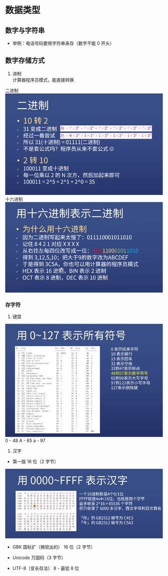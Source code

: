 # 数据类型

## 数字与字符串

- 举例：电话号码要用字符串来存（数字不能 0 开头）

## 数字存储方式

1. 进制  
   计算器程序员模式，能直接转换

二进制
![二进制](./img/二进制.png)
十六进制
![十六进制](./img/十六进制.png)

### 存字符

1. 键盘

![字符编码](./img/字符编码-01.png)
0 - 48
A - 65
a - 97

1. 汉字

- 第一版
  16 位（2 字节）

![汉字编码-01](./img/汉字编码-01.png)

- GBK 国标扩（微软出的）
  16 位（2 字节）

- Unicode 万国码（3 字节）

- UTF-8（变长存法）
  8 - 最低 8 位
